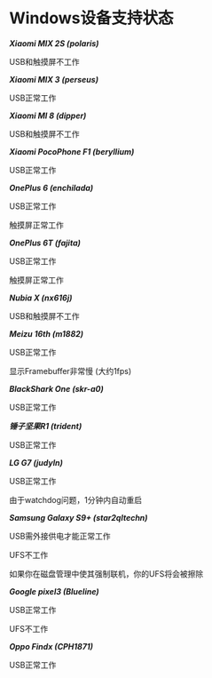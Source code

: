 # Windows设备支持状态
__*Xiaomi MIX 2S (polaris)*__  

USB和触摸屏不工作

__*Xiaomi MIX 3 (perseus)*__

USB正常工作

__*Xiaomi MI 8 (dipper)*__

USB和触摸屏不工作

__*Xiaomi PocoPhone F1 (beryllium)*__

USB正常工作

__*OnePlus 6 (enchilada)*__

USB正常工作

触摸屏正常工作

__*OnePlus 6T (fajita)*__

USB正常工作

触摸屏正常工作

__*Nubia X (nx616j)*__

USB和触摸屏不工作

__*Meizu 16th (m1882)*__

USB正常工作

显示Framebuffer非常慢 (大约1fps)

__*BlackShark One (skr-a0)*__

USB正常工作

__*锤子坚果R1 (trident)*__

USB正常工作

__*LG G7 (judyln)*__

USB正常工作

由于watchdog问题，1分钟内自动重启

__*Samsung Galaxy S9+ (star2qltechn)*__

USB需外接供电才能正常工作

UFS不工作

如果你在磁盘管理中使其强制联机，你的UFS将会被擦除

__*Google pixel3 (Blueline)*__

USB正常工作

UFS不工作

__*Oppo Findx (CPH1871)*__

USB正常工作
